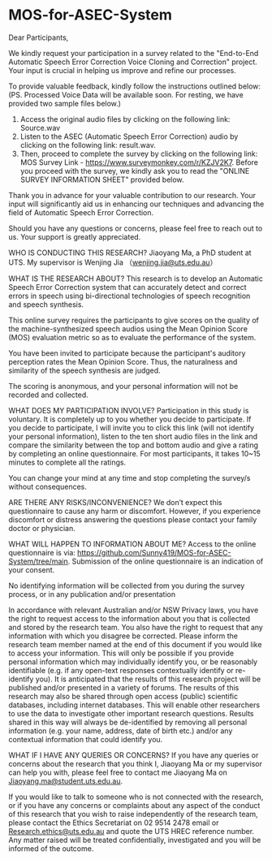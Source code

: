 # MOS-for-ASEC-System

Dear Participants,

We kindly request your participation in a survey related to the "End-to-End Automatic Speech Error Correction Voice Cloning and Correction" project. Your input is crucial in helping us improve and refine our processes.

To provide valuable feedback, kindly follow the instructions outlined below:
(PS. Processed Voice Data will be available soon. For resting, we have provided two sample files below.) 
1. Access the original audio files by clicking on the following link: Source.wav
2. Listen to the ASEC (Automatic Speech Error Correction) audio by clicking on the following link: result.wav.
3. Then, proceed to complete the survey by clicking on the following link: MOS Survey Link - https://www.surveymonkey.com/r/KZJV2K7.
Before you proceed with the survey, we kindly ask you to read the "ONLINE SURVEY INFORMATION SHEET" provided below.

Thank you in advance for your valuable contribution to our research. Your input will significantly aid us in enhancing our techniques and advancing the field of Automatic Speech Error Correction.

Should you have any questions or concerns, please feel free to reach out to us. Your support is greatly appreciated.

WHO IS CONDUCTING THIS RESEARCH?
Jiaoyang Ma, a PhD student at UTS.  My supervisor is Wenjing Jia （wenjing.jia@uts.edu.au）

WHAT IS THE RESEARCH ABOUT?
This research is to develop an Automatic Speech Error Correction system that can accurately detect and correct errors in speech using bi-directional technologies of speech recognition and speech synthesis.

This online survey requires the participants to give scores on the quality of the machine-synthesized speech audios using the Mean Opinion Score (MOS) evaluation metric so as to evaluate the performance of the system.

You have been invited to participate because the participant's auditory perception rates the Mean Opinion Score. Thus, the naturalness and similarity of the speech synthesis are judged.  

The scoring is anonymous, and your personal information will not be recorded and collected.

WHAT DOES MY PARTICIPATION INVOLVE?
Participation in this study is voluntary. It is completely up to you whether you decide to participate.
If you decide to participate, I will invite you to click this link (will not identify your personal information), listen to the ten short audio files in the link and compare the similarity between the top and bottom audio and give a rating by completing an online questionnaire. For most participants, it takes 10~15 minutes to complete all the ratings.

You can change your mind at any time and stop completing the survey/s without consequences.

ARE THERE ANY RISKS/INCONVENIENCE?
 We don’t expect this questionnaire to cause any harm or discomfort. However, if you experience discomfort or distress answering the questions please contact your family doctor or physician.


WHAT WILL HAPPEN TO INFORMATION ABOUT ME?
Access to the online questionnaire is via: https://github.com/Sunny419/MOS-for-ASEC-System/tree/main. Submission of the online questionnaire is an indication of your consent. 

No identifying information will be collected from you during the survey process, or in any publication and/or presentation

In accordance with relevant Australian and/or NSW Privacy laws, you have the right to request access to the information about you that is collected and stored by the research team. You also have the right to request that any information with which you disagree be corrected. Please inform the research team member named at the end of this document if you would like to access your information. This will only be possible if you provide personal information which may individually identify you, or be reasonably identifiable (e.g. if any open-text responses contextually identify or re-identify you). 
It is anticipated that the results of this research project will be published and/or presented in a variety of forums. The results of this research may also be shared through open access (public) scientific databases, including internet databases. This will enable other researchers to use the data to investigate other important research questions. Results shared in this way will always be de-identified by removing all personal information (e.g. your name, address, date of birth etc.) and/or any contextual information that could identify you.


WHAT IF I HAVE ANY QUERIES OR CONCERNS?
If you have any queries or concerns about the research that you think I, Jiaoyang Ma or my supervisor can help you with, please feel free to contact me Jiaoyang Ma on Jiaoyang.ma@student.uts.edu.au.  

If you would like to talk to someone who is not connected with the research, or if you have any concerns or complaints about any aspect of the conduct of this research that you wish to raise independently of the research team, please contact the Ethics Secretariat on 02 9514 2478 email or Research.ethics@uts.edu.au and quote the UTS HREC reference number.  Any matter raised will be treated confidentially, investigated and you will be informed of the outcome.  

